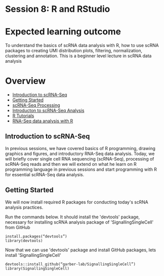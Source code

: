 # Session 8: R and RStudio

# Expected learning outcome

To understand the basics of scRNA data analysis with R, how to use scRNA packages to creating UMI distribution plots, filtering, normalization, clustering and annotation. 
This is a beginner level lecture in scRNA data analysis

# Overview

- [Introduction to scRNA-Seq](#introduction_to_scrna-seq)
- [Getting Started](#getting_started)
- [scRNA-Seq Processing](#scrna-seq_processing)
- [Introducton to scRNA-Seq Analysis](#introducton_to_scrna-seq_analysis)
- [R Tutorials](#r-tutorials)
- [RNA-Seq data analysis with R](#rna-seq_data_analysis_with_r)

## Introduction to scRNA-Seq

In previous sessions, we have covered basics of R programming, drawing graphics and figures, and introductory RNA-Seq data analysis.
Today, we will briefly cover single cell RNA sequencing (scRNA-Seq), processing of scRNA-Seq reads and then we will extend on what he learn 
on R programming language in previous sessions and start programming with R for essential scRNA-Seq data analysis.  

## Getting Started

We will now install required R packages for conducting today's scRNA analysis practices. 

Run the commands below. It should install the 'devtools' package, necessary for installing scRNA analysis package of 'SignallingSingleCell' from GitHub

    install.packages(“devtools”)
    library(devtools)

Now that we can use 'devtools' package and install GitHub packages, lets install 'SignallingSingleCell'

    devtools::install_github(“garber-lab/SignallingSingleCell”)
    library(SignallingSingleCell)
    
